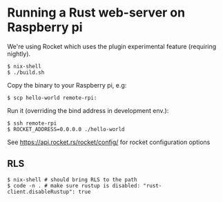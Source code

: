 # Running a Rust web-server on Raspberry pi

We're using Rocket which uses the plugin experimental feature (requiring nightly).

    $ nix-shell
    $ ./build.sh

Copy the binary to your Raspberry pi, e.g:
    
    $ scp hello-world remote-rpi:

Run it (overriding the bind address in development env.):
    
    $ ssh remote-rpi
    $ ROCKET_ADDRESS=0.0.0.0 ./hello-world

See https://api.rocket.rs/rocket/config/ for rocket configuration options

## RLS

    $ nix-shell # should bring RLS to the path
    $ code -n . # make sure rustup is disabled: "rust-client.disableRustup": true
